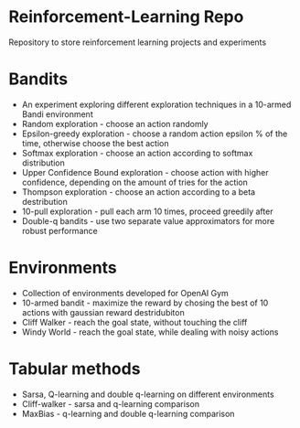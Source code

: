 # Reinforcement-Learning Repo
Repository to store reinforcement learning projects and experiments

# Bandits
- An experiment exploring different exploration techniques in a 10-armed Bandi environment
- Random exploration - choose an action randomly
- Epsilon-greedy exploration - choose a random action epsilon % of the time, otherwise choose the best action
- Softmax exploration - choose an action according to softmax distribution
- Upper Confidence Bound exploration - choose action with higher confidence, depending on the amount of tries for the action
- Thompson exploration - choose an action according to a beta destribution
- 10-pull exploration - pull each arm 10 times, proceed greedily after
- Double-q bandits - use two separate value approximators for more robust performance

# Environments
- Collection of environments developed for OpenAI Gym
- 10-armed bandit - maximize the reward by chosing the best of 10 actions with gaussian reward destridubiton
- Cliff Walker - reach the goal state, without touching the cliff
- Windy World - reach the goal state, while dealing with noisy actions

# Tabular methods
- Sarsa, Q-learning and double q-learning on different environments
- Cliff-walker - sarsa and q-learning comparison
- MaxBias - q-learning and double q-learning comparison
